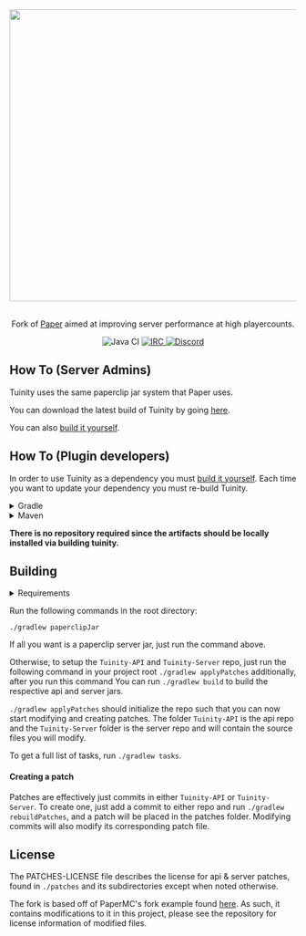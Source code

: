 <div align=center>
    <!-- ./blob/master/tuinity-logo.webp -->
    <img src="./tuinity-logo.webp" width="512">
    <br /><br />
    <p>Fork of <a href="https://github.com/PaperMC/Paper">Paper</a> aimed at improving server performance at high playercounts.</p>
    <img alt="Java CI" src="https://github.com/Spottedleaf/Tuinity/workflows/Java%20CI/badge.svg">
    <a href="https://irc.spi.gt/iris/?channels=tuinity">
        <img alt="IRC" src="https://img.shields.io/badge/irc-%23tuinity-%23DF8826">
    </a>
    <a href="https://discord.gg/tuinity">
        <img alt="Discord" src="https://img.shields.io/badge/discord-discord.gg%2Ftuinity-%237289da">
    </a>
</div>

## How To (Server Admins)
Tuinity uses the same paperclip jar system that Paper uses.

You can download the latest build of Tuinity by going [here](https://ci.codemc.io/job/Spottedleaf/job/Tuinity/).

You can also [build it yourself](#building).

## How To (Plugin developers)
In order to use Tuinity as a dependency you must [build it yourself](#building).
Each time you want to update your dependency you must re-build Tuinity.

<details><summary>Gradle</summary>
<p>
 
 ## Artifact Information

> #### Groovy DSL

+ ##### API

```groovy
dependencies {
    compileOnly "com.tuinity:tuinity-api:1.17-R0.1-SNAPSHOT"
}
 ```

+ ##### Server

```groovy
dependencies {
    compileOnly "com.tuinity:tuinity:1.17-R0.1-SNAPSHOT" 
}
```
 
> #### Kotlin DSL

+ ##### API

```kotlin
dependencies {
    compileOnly("com.tuinity:tuinity-api:1.17-R0.1-SNAPSHOT")
}
 ```

+ ##### Server

```kotlin
dependencies {
    compileOnly("com.tuinity:tuinity:1.17-R0.1-SNAPSHOT")
}
```

</p>
</details>

<details><summary>Maven</summary>
<p>
    
* Artifact Information - Tuinity-API

```xml
<dependency>
    <groupId>com.tuinity</groupId>
    <artifactId>tuinity-api</artifactId>
    <version>1.17-R0.1-SNAPSHOT</version>
    <scope>provided</scope>
</dependency>
```

* Artifact Information - Tuinity-Server

```xml
<dependency>
    <groupId>com.tuinity</groupId>
    <artifactId>tuinity</artifactId>
    <version>1.17-R0.1-SNAPSHOT</version>
    <scope>provided</scope>
</dependency>
```

</p>
</details>

**There is no repository required since the artifacts should be locally installed
via building tuinity.**


## Building

<details><summary>Requirements</summary>
<p>

- You need **Git** installed, with a configured user name and email. On windows you need to run from git bash.

- You need **JDK 16+** installed to compile (and **JRE 16+** to run)

- You need **Maven** installed.

- Anything else that **[Paper](https://github.com/PaperMC/Paper)** requires to build
 
</p>
</details>

Run the following commands in the root directory:

```shell
./gradlew paperclipJar
```

If all you want is a paperclip server jar, just run the command above.


Otherwise, to setup the `Tuinity-API` and `Tuinity-Server` repo, just run the following command
in your project root `./gradlew applyPatches` additionally, after you run this command You can run `./gradlew build` to build the 
respective api and server jars.

`./gradlew applyPatches` should initialize the repo such that you can now start modifying and creating
patches. The folder `Tuinity-API` is the api repo and the `Tuinity-Server` folder
is the server repo and will contain the source files you will modify.

To get a full list of tasks, run `./gradlew tasks`.

#### Creating a patch
Patches are effectively just commits in either `Tuinity-API` or `Tuinity-Server`.
To create one, just add a commit to either repo and run `./gradlew rebuildPatches`, and a
patch will be placed in the patches folder. Modifying commits will also modify its
corresponding patch file.

## License
The PATCHES-LICENSE file describes the license for api & server patches,
found in `./patches` and its subdirectories except when noted otherwise.

The fork is based off of PaperMC's fork example found [here](https://github.com/PaperMC/paperweight-examples).
As such, it contains modifications to it in this project, please see the repository for license information
of modified files.


